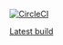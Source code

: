 [![CircleCI](https://circleci.com/gh/bkrukowski/pantheon.svg?style=svg)](https://circleci.com/gh/bkrukowski/pantheon)

[Latest build](https://circleci.com/api/v1/project/bkrukowski/pantheon/latest/artifacts/0/$CIRCLE_ARTIFACTS/build.zip)